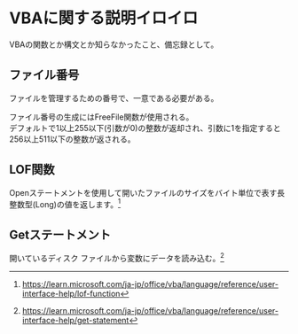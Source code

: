 # VBAに関する説明イロイロ

VBAの関数とか構文とか知らなかったこと、備忘録として。  

## ファイル番号

ファイルを管理するための番号で、一意である必要がある。  

ファイル番号の生成にはFreeFile関数が使用される。  
デフォルトで1以上255以下(引数が0)の整数が返却され、引数に1を指定すると256以上511以下の整数が返される。  

## LOF関数

Openステートメントを使用して開いたファイルのサイズをバイト単位で表す長整数型(Long)の値を返します。[^1]  

[^1]: <https://learn.microsoft.com/ja-jp/office/vba/language/reference/user-interface-help/lof-function>

## Getステートメント

開いているディスク ファイルから変数にデータを読み込む。[^2]  

[^2]: <https://learn.microsoft.com/ja-jp/office/vba/language/reference/user-interface-help/get-statement>
